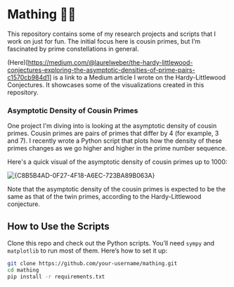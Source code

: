 # Mathing 🎲🔢

This repository contains some of my research projects and scripts that I work on just for fun. The initial focus here is cousin primes, but I’m fascinated by prime constellations in general.


(Here)[https://medium.com/@laurelweber/the-hardy-littlewood-conjectures-exploring-the-asymptotic-densities-of-prime-pairs-c1570cb984d1] is a link to a Medium article I wrote on the Hardy-Littlewood Conjectures. It showcases some of the visualizations created in this repository.

### Asymptotic Density of Cousin Primes
One project I'm diving into is looking at the asymptotic density of cousin primes. Cousin primes are pairs of primes that differ by 4 (for example, 3 and 7). I recently wrote a Python script that plots how the density of these primes changes as we go higher and higher in the prime number sequence.

Here's a quick visual of the asymptotic density of cousin primes up to 1000:

![{C8B5B4AD-0F27-4F18-A6EC-723BA89B063A}](https://github.com/user-attachments/assets/9b16a8f7-b607-4e22-bd8e-10796bc06795)

Note that the asymptotic density of the cousin primes is expected to be the same as that of the twin primes, according to the Hardy-Littlewood conjecture.

## How to Use the Scripts
Clone this repo and check out the Python scripts. You’ll need `sympy` and `matplotlib` to run most of them. Here’s how to set it up:

```bash
git clone https://github.com/your-username/mathing.git
cd mathing
pip install -r requirements.txt
